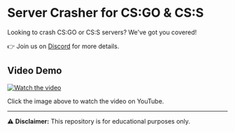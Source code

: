 # Server Crasher for CS:GO & CS:S

Looking to crash CS:GO or CS:S servers? We've got you covered!  

👉 Join us on [Discord](https://discord.gg/maniak) for more details.  

## Video Demo  

[![Watch the video](https://img.youtube.com/vi/ADYnKbq_RTY/maxresdefault.jpg)](https://www.youtube.com/watch?v=ADYnKbq_RTY)

Click the image above to watch the video on YouTube.  

---
⚠ **Disclaimer:** This repository is for educational purposes only.
